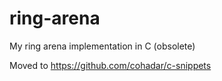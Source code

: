 # ring-arena
My ring arena implementation in C (obsolete)

Moved to https://github.com/cohadar/c-snippets

